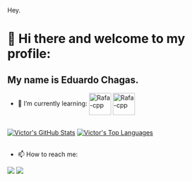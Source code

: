 Hey.

# 👋 Hi there and welcome to my profile:
## My name is Eduardo Chagas.

- 🌱 I’m currently learning:
<img align="center" alt="Rafa-cpp" height="50" width="50" src="https://cdn.jsdelivr.net/gh/devicons/devicon/icons/c/c-original.svg"  /> <img align="center" alt="Rafa-cpp" height="50" width="50" src="https://cdn.jsdelivr.net/gh/devicons/devicon/icons/java/java-original.svg" />

<br/>
 <div width="100%">
    <a href="https://github.com/miguezzz/github-readme-stats"><img alt="Victor's GitHub Stats" src="https://github-readme-stats.vercel.app/api?username=miguezzz&show_icons=true&count_private=true&theme=react&hide_border=true&bg_color=0D1117&width="50%"" /></a>
  <a href="https://github.com/miguezzz/github-readme-stats"><img alt="Victor's Top Languages" src="https://github-readme-stats.vercel.app/api/top-langs/?username=miguezzz&langs_count=8&count_private=true&layout=compact&theme=react&hide_border=true&bg_color=0D1117&width="50%"" /></a>
    </div>
  <br/>

- 📫 How to reach me: 
<div>
<a href="https://www.instagram.com/educhagas_00" target="_blank"><img src="https://img.shields.io/badge/-Instagram-%23E4405F?style=for-the-badge&logo=instagram&logoColor=white" target="_blank"></a>
<a href = "mailto:educhagas00@gmail.com"><img src="https://img.shields.io/badge/Gmail-D14836?style=for-the-badge&logo=gmail&logoColor=white" target="_blank"></a>   
</div>
